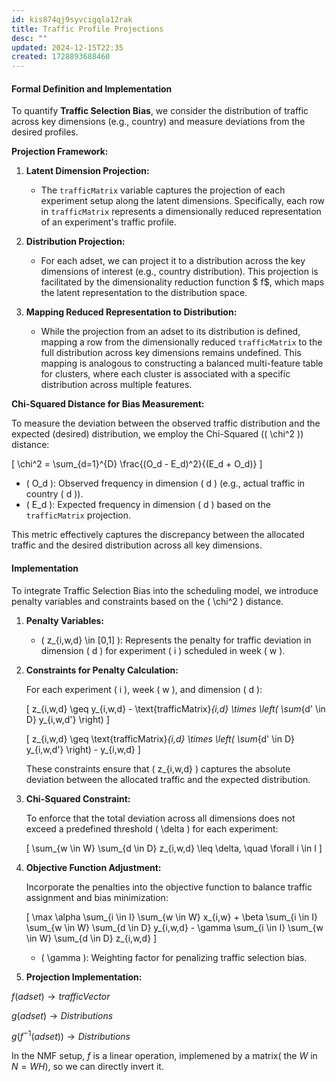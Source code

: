 ```yaml
---
id: kis874qj9syvcigqla12rak
title: Traffic Profile Projections
desc: ""
updated: 2024-12-15T22:35
created: 1728893688460
---
```

#### Formal Definition and Implementation

To quantify **Traffic Selection Bias**, we consider the distribution of traffic across key dimensions (e.g., country) and measure deviations from the desired profiles. 

**Projection Framework:**

1. **Latent Dimension Projection:**
   - The `trafficMatrix` variable captures the projection of each experiment setup along the latent dimensions. Specifically, each row in `trafficMatrix` represents a dimensionally reduced representation of an experiment's traffic profile.

2. **Distribution Projection:**
   - For each adset, we can project it to a distribution across the key dimensions of interest (e.g., country distribution). This projection is facilitated by the dimensionality reduction function $ f$, which maps the latent representation to the distribution space.

3. **Mapping Reduced Representation to Distribution:**
   - While the projection from an adset to its distribution is defined, mapping a row from the dimensionally reduced `trafficMatrix` to the full distribution across key dimensions remains undefined. This mapping is analogous to constructing a balanced multi-feature table for clusters, where each cluster is associated with a specific distribution across multiple features.

**Chi-Squared Distance for Bias Measurement:**

To measure the deviation between the observed traffic distribution and the expected (desired) distribution, we employ the Chi-Squared (\( \chi^2 \)) distance:

\[
\chi^2 = \sum_{d=1}^{D} \frac{(O_d - E_d)^2}{(E_d + O_d)}
\]

- \( O_d \): Observed frequency in dimension \( d \) (e.g., actual traffic in country \( d \)).
- \( E_d \): Expected frequency in dimension \( d \) based on the `trafficMatrix` projection.

This metric effectively captures the discrepancy between the allocated traffic and the desired distribution across all key dimensions.

#### Implementation

To integrate Traffic Selection Bias into the scheduling model, we introduce penalty variables and constraints based on the \( \chi^2 \) distance.

1. **Penalty Variables:**
   
   - \( z_{i,w,d} \in [0,1] \): Represents the penalty for traffic deviation in dimension \( d \) for experiment \( i \) scheduled in week \( w \).

2. **Constraints for Penalty Calculation:**

   For each experiment \( i \), week \( w \), and dimension \( d \):

   \[
   z_{i,w,d} \geq y_{i,w,d} - \text{trafficMatrix}_{i,d} \times \left( \sum_{d' \in D} y_{i,w,d'} \right)
   \]
   
   \[
   z_{i,w,d} \geq \text{trafficMatrix}_{i,d} \times \left( \sum_{d' \in D} y_{i,w,d'} \right) - y_{i,w,d}
   \]

   These constraints ensure that \( z_{i,w,d} \) captures the absolute deviation between the allocated traffic and the expected distribution.

3. **Chi-Squared Constraint:**

   To enforce that the total deviation across all dimensions does not exceed a predefined threshold \( \delta \) for each experiment:

   \[
   \sum_{w \in W} \sum_{d \in D} z_{i,w,d} \leq \delta, \quad \forall i \in I
   \]

4. **Objective Function Adjustment:**

   Incorporate the penalties into the objective function to balance traffic assignment and bias minimization:

   \[
   \max \alpha \sum_{i \in I} \sum_{w \in W} x_{i,w} + \beta \sum_{i \in I} \sum_{w \in W} \sum_{d \in D} y_{i,w,d} - \gamma \sum_{i \in I} \sum_{w \in W} \sum_{d \in D} z_{i,w,d}
   \]

   - \( \gamma \): Weighting factor for penalizing traffic selection bias.

5. **Projection Implementation:**


$f(adset)\rightarrow trafficVector$

$g(adset)\rightarrow Distributions$

$g(f^{-1}(adset))\rightarrow Distributions$

In the NMF setup, $f$ is a linear operation, implemened by a matrix( the $W$ in $N=WH$), so we can directly invert it.
